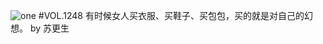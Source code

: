 ![one](http://image.wufazhuce.com/FmzqSOAYwjp86iFDsfthzJX8AhV5)
#VOL.1248
有时候女人买衣服、买鞋子、买包包，买的就是对自己的幻想。 by 苏更生